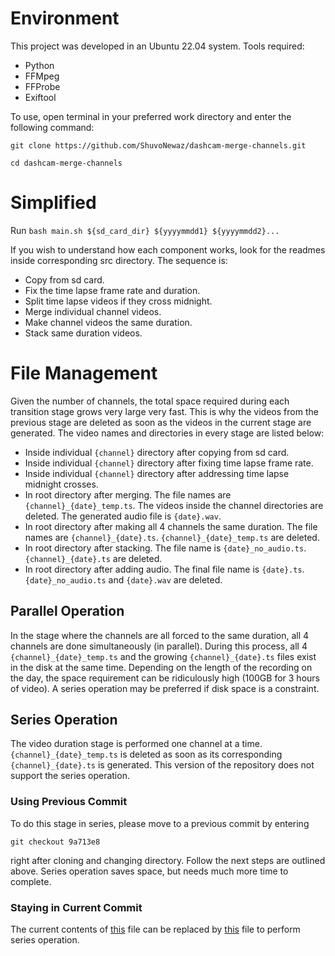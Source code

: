 # Environment

This project was developed in an Ubuntu 22.04 system. Tools required:

- Python
- FFMpeg
- FFProbe
- Exiftool

To use, open terminal in your preferred work directory and enter the following command:

`git clone https://github.com/ShuvoNewaz/dashcam-merge-channels.git`

`cd dashcam-merge-channels`

# Simplified

Run `bash main.sh ${sd_card_dir} ${yyyymmdd1} ${yyyymmdd2}...`

If you wish to understand how each component works, look for the readmes inside corresponding src directory. The sequence is:

- Copy from sd card.
- Fix the time lapse frame rate and duration.
- Split time lapse videos if they cross midnight.
- Merge individual channel videos.
- Make channel videos the same duration.
- Stack same duration videos.

# File Management

Given the number of channels, the total space required during each transition stage grows very large very fast. This is why the videos from the previous stage are deleted as soon as the videos in the current stage are generated. The video names and directories in every stage are listed below:

- Inside individual `{channel}` directory after copying from sd card.
- Inside individual `{channel}` directory after fixing time lapse frame rate.
- Inside individual `{channel}` directory after addressing time lapse midnight crosses.
- In root directory after merging. The file names are `{channel}_{date}_temp.ts`. The videos inside the channel directories are deleted. The generated audio file is `{date}.wav`.
- In root directory after making all 4 channels the same duration. The file names are `{channel}_{date}.ts`. `{channel}_{date}_temp.ts` are deleted.
- In root directory after stacking. The file name is `{date}_no_audio.ts`. `{channel}_{date}.ts` are deleted.
- In root directory after adding audio. The final file name is `{date}.ts`. `{date}_no_audio.ts` and `{date}.wav` are deleted.

## Parallel Operation

In the stage where the channels are all forced to the same duration, all 4 channels are done simultaneously (in parallel). During this process, all 4 `{channel}_{date}_temp.ts` and the growing `{channel}_{date}.ts` files exist in the disk at the same time. Depending on the length of the recording on the day, the space requirement can be ridiculously high (100GB for 3 hours of video). A series operation may be preferred if disk space is a constraint.

## Series Operation

The video duration stage is performed one channel at a time. `{channel}_{date}_temp.ts` is deleted as soon as its corresponding `{channel}_{date}.ts` is generated. This version of the repository does not support the series operation.

### Using Previous Commit

To do this stage in series, please move to a previous commit by entering

`git checkout 9a713e8`

right after cloning and changing directory. Follow the next steps are outlined above. Series operation saves space, but needs much more time to complete.

### Staying in Current Commit

The current contents of [this](src/merge/fix_duration.py) file can be replaced by [this](https://github.com/ShuvoNewaz/dashcam-merge-channels/blob/9a713e8ba0fb1ed29753b5df49d0054890df51a2/src/merge/fix_duration.py) file to perform series operation.